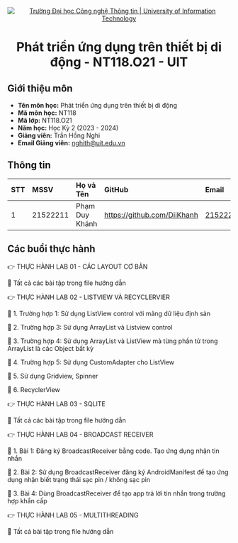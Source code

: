 <p align="center">
  <a href="https://www.uit.edu.vn/" title="Trường Đại học Công nghệ Thông tin" style="border: none;">
    <img src="https://i.imgur.com/WmMnSRt.png" alt="Trường Đại học Công nghệ Thông tin | University of Information Technology">
  </a>
</p>

<h1 align="center"><b>Phát triển ứng dụng trên thiết bị di động - NT118.O21 - UIT</b></h1>

## Giới thiệu môn
-    **Tên môn học:** Phát triển ứng dụng trên thiết bị di động
-    **Mã môn học:** NT118
-    **Mã lớp:** NT118.O21
-    **Năm học:** Học Kỳ 2 (2023 - 2024)
-    **Giảng viên:** Trần Hồng Nghi
-    **Email Giảng viên:** nghith@uit.edu.vn

## Thông tin
| STT | MSSV     | Họ và Tên         | GitHub                           | Email                  |
| :-- | :------- | :---------------- | :------------------------------- | :--------------------- |
| 1   | 21522211 | Phạm Duy Khánh    | https://github.com/DiiKhanh      | 21522211@gm.uit.edu.vn |

## Các buổi thực hành

👉 THỰC HÀNH LAB 01 - CÁC LAYOUT CƠ BẢN

📌 Tất cả các bài tập trong file hướng dẫn

👉 THỰC HÀNH LAB 02 - LISTVIEW VÀ RECYCLERVIER

📌 1. Trường hợp 1: Sử dụng ListView control với mãng dữ liệu định sản

📌 2. Trường hợp 3: Sử dụng ArrayList và Listview control

📌 3. Trường hợp 4: Sử dụng ArrayList và ListView mà từng phần tử trong ArrayList là các Object bất kỳ

📌 4. Trường hợp 5: Sử dụng CustomAdapter cho ListView

📌 5. Sử dụng Gridview, Spinner

📌 6. RecyclerView

👉 THỰC HÀNH LAB 03 - SQLITE

📌 Tất cả các bài tập trong file hướng dẫn

👉 THỰC HÀNH LAB 04 - BROADCAST RECEIVER

📌 1. Bài 1: Đăng ký BroadcastReceiver bằng code. Tạo ứng dụng nhận tin nhắn

📌 2. Bài 2: Sử dụng BroadcastReceiver đăng ký AndroidManifest để tạo ứng dụng nhận biết trạng thái sạc pin / không sạc pin

📌 3. Bài 4: Dùng BroadcastReceiver để tạo app trả lời tin nhắn trong trường hợp khẩn cấp

👉 THỰC HÀNH LAB 05 - MULTITHREADING

📌 Tất cả bài tập trong file hướng dẫn